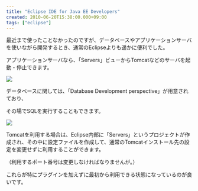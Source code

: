 ```yaml
---
title: "Eclipse IDE for Java EE Developers"
created: 2010-06-20T15:38:00.000+09:00
tags: ["eclipse"]
---
```

最近まで使ったことなかったのですが、データベースやアプリケーションサーバを使いながら開発するとき、通常のEclipseよりも遥かに便利でした。

アプリケーションサーバなら、「Servers」ビューからTomcatなどのサーバを起動・停止できます。

[![](http://1.bp.blogspot.com/_rtlYXd55yO0/TB22M59W2KI/AAAAAAAAFRk/4IaCCI6Ux7U/s320/WS000028.BMP)](http://1.bp.blogspot.com/_rtlYXd55yO0/TB22M59W2KI/AAAAAAAAFRk/4IaCCI6Ux7U/s1600/WS000028.BMP)

データベースに関しては、「Database Development perspective」が用意されており、

その場でSQLを実行することもできます。

[![](http://2.bp.blogspot.com/_rtlYXd55yO0/TB22w_Rjf6I/AAAAAAAAFRs/r3F1M_rO3pA/s320/WS000029.BMP)](http://2.bp.blogspot.com/_rtlYXd55yO0/TB22w_Rjf6I/AAAAAAAAFRs/r3F1M_rO3pA/s1600/WS000029.BMP)

Tomcatを利用する場合は、Eclipse内部に「Servers」というプロジェクトが作成され、その中に設定ファイルを作成して、通常のTomcatインストール先の設定を変更せずに利用することができます。

（利用するポート番号は変更しなければなりませんが。）

これらが特にプラグインを加えずに最初から利用できる状態になっているのが良いです。
